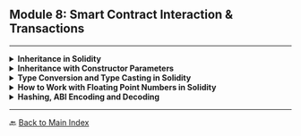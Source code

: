 ## **Module 8: Smart Contract Interaction & Transactions**

---

<details>
<summary><strong>Inheritance in Solidity</strong></summary>

- 🏗 **Definition:** Solidity allows contract inheritance, enabling code reuse and modularity.
- 🔄 **Types of Inheritance:**
  - **Single Inheritance:** A contract inherits from one base contract.
  - **Multiple Inheritance:** A contract inherits from multiple base contracts.
  - **Hierarchical Inheritance:** Multiple contracts inherit from a single base contract.
- 🔥 **Example:**

  ```solidity
  contract Parent {
      uint public value;
      function setValue(uint _value) public {
          value = _value;
      }
  }

  contract Child is Parent {
      function getValue() public view returns (uint) {
          return value;
      }
  }
  ```

- 💡 **Interactive Task:**
  - Implement multiple inheritance and resolve method conflicts.

</details>

<details>
<summary><strong>Inheritance with Constructor Parameters</strong></summary>

- 🎯 **Passing Parameters to Parent Constructors:**
  - Solidity allows passing parameters from child to parent constructors.
  - The `is` keyword is used to inherit contracts and initialize parent constructor.
- 🔥 **Example:**

  ```solidity
  contract Parent {
      uint public value;
      constructor(uint _value) {
          value = _value;
      }
  }

  contract Child is Parent(100) {
      function getValue() public view returns (uint) {
          return value;
      }
  }
  ```

- 💡 **Interactive Task:**
  - Implement an inheritance model where multiple child contracts pass different constructor parameters to a single parent contract.

</details>

<details>
<summary><strong>Type Conversion and Type Casting in Solidity</strong></summary>

- 🔄 **Implicit & Explicit Conversion:**
  - **Implicit:** Safe conversions from smaller to larger data types (e.g., `uint8` to `uint256`).
  - **Explicit:** Requires manual conversion (e.g., `uint256` to `uint8`).
- 🔥 **Example:**
  ```solidity
  uint8 smallNum = 42;
  uint256 largeNum = smallNum; // Implicit conversion
  uint8 convertedBack = uint8(largeNum); // Explicit conversion
  ```
- 💡 **Interactive Task:**
  - Convert between integer types and analyze gas costs.

</details>

<details>
<summary><strong>How to Work with Floating Point Numbers in Solidity</strong></summary>

- ⚠ **No Native Floating-Point Support:** Solidity does not support floating-point arithmetic.
- 📌 **Solution:** Use fixed-point arithmetic by multiplying values by a scaling factor.
- 🔥 **Example:**
  ```solidity
  contract FixedPointMath {
      uint256 public scale = 10**18;
      function divide(uint256 a, uint256 b) public view returns (uint256) {
          return (a * scale) / b;
      }
  }
  ```
- 💡 **Interactive Task:**
  - Implement multiplication and division using fixed-point math.

</details>

<details>
<summary><strong>Hashing, ABI Encoding and Decoding</strong></summary>

- 🔒 **Hashing Functions:** Solidity supports `keccak256`, `sha256`, and `ripemd160` for hashing data.
- 🔄 **ABI Encoding:** Converts Solidity data into bytes format for contract interactions.
- 🔁 **ABI Decoding:** Converts bytes back into Solidity data types.
- 🔥 **Example:**
  ```solidity
  contract HashingExample {
      function hashData(string memory data) public pure returns (bytes32) {
          return keccak256(abi.encodePacked(data));
      }
  }
  ```
- 💡 **Interactive Task:**
  - Implement a contract that hashes and verifies data integrity.

</details>

---

🔙 [Back to Main Index](index.md)
